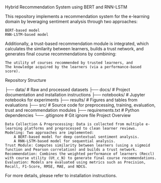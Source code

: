 
Hybrid Recommendation System using BERT and RNN-LSTM

This repository implements a recommendation system for the e-learning domain by leveraging sentiment analysis through two approaches:

    BERT-based model
    RNN-LSTM-based model

Additionally, a trust-based recommendation module is integrated, which calculates the similarity between learners, builds a trust network, and generates final course recommendations by combining:

    The utility of courses recommended by trusted learners, and
    The knowledge acquired by the learners (via a performance-based score).

Repository Structure

├── data/ # Raw and processed datasets ├── docs/ # Project documentation and installation instructions ├── notebooks/ # Jupyter notebooks for experiments ├── results/ # Figures and tables from evaluations ├── src/ # Source code for preprocessing, training, evaluation, trust and recommendation modules
├── requirements.txt # Python dependencies └── .gitignore # Git ignore file
Project Overview

    Data Collection & Preprocessing: Data is collected from multiple e-learning platforms and preprocessed to clean learner reviews.
    Modeling: Two approaches are implemented:
        A BERT-based model for deep contextual sentiment analysis.
        A RNN-LSTM-based model for sequential analysis.
    Trust Module: Computes similarity between learners (using a sigmoid function and Pearson correlation) and builds a trust network.
    Recommendation: Combines the weighted performance of learners (Reccl) with course utility (Ut_c_N) to generate final course recommendations.
    Evaluation: Models are evaluated using metrics such as Precision, Recall, F1-Score, RMSE, MAE, and NDCG.

For more details, please refer to installation instructions.
